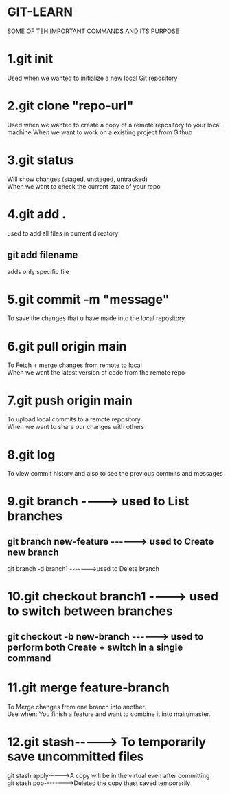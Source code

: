 # GIT-LEARN
SOME OF TEH IMPORTANT COMMANDS AND ITS PURPOSE

<h1>1.git init</h1>
  Used when we wanted to initialize a new local Git repository
<h1>2.git clone "repo-url" </h1>
  Used when we wanted to create a copy of a remote repository to your local machine
  When we want to work on a existing project from Github
<h1>3.git status</h1>
  Will show changes (staged, unstaged, untracked)<br>
  When we want to check the current state of your repo
<h1>4.git add .</h1>
    used to add all files in current directory
<h2>git add filename</h2>
    adds only specific file
<h1>5.git commit -m "message"</h1>
  To save the changes that u have made into the local repository
<h1>6.git pull origin main</h1>
  To Fetch + merge changes from remote to local<br>
  When we want the latest version of code from the remote repo
<h1>7.git push origin main</h1>
  To upload local commits to a remote repository<br>
  When we want to share our changes with others
<h1>8.git log</h1>
   To view commit history and also to see the previous commits and messages
<h1>9.git branch ----> used to List branches</h1>
  <h2>git branch new-feature ------> used to Create new branch</h2>
  </h2>git branch -d branch1 ------->used to Delete branch</h2>
<h1>10.git checkout branch1 ----> used to switch between branches</h1>
  <h2>git checkout -b new-branch ------> used to perform both Create + switch in a single command</h2>
<h1>11.git merge feature-branch</h1>
  To Merge changes from one branch into another.<br>
  Use when: You finish a feature and want to combine it into main/master.
<h1>12.git stash-----> To temporarily save uncommitted files</h1>
  git stash apply----->A copy will be in the virtual even after committing<br>
  git stash pop-------->Deleted the copy thast saved temporarily

